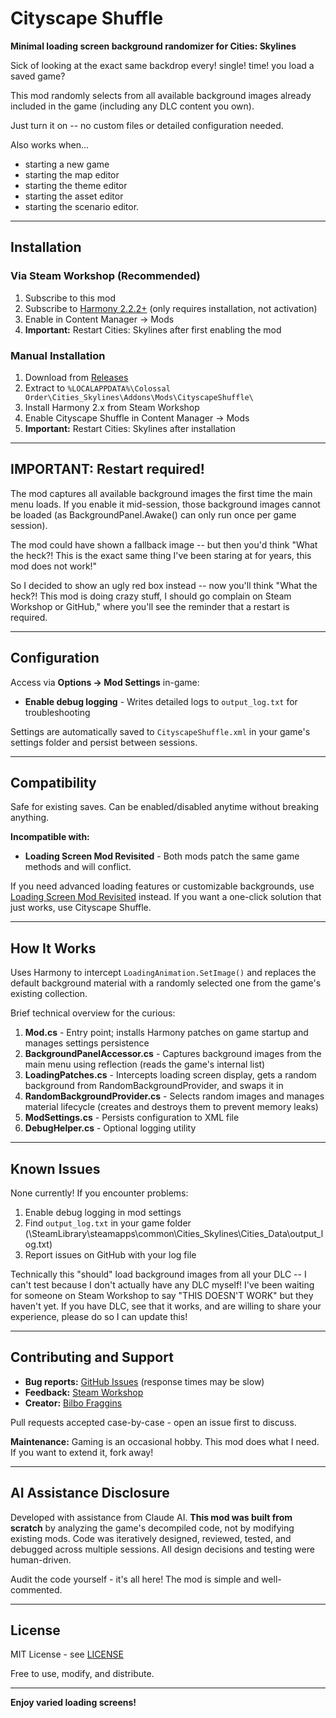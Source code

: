 # Cityscape Shuffle

**Minimal loading screen background randomizer for Cities: Skylines**

Sick of looking at the exact same backdrop every! single! time! you load a saved game?

This mod randomly selects from all available background images already included in the game (including any DLC content you own).

Just turn it on -- no custom files or detailed configuration needed.

Also works when...
- starting a new game
- starting the map editor
- starting the theme editor
- starting the asset editor
- starting the scenario editor.

---

## Installation

### Via Steam Workshop (Recommended)
1. Subscribe to this mod
2. Subscribe to [Harmony 2.2.2+](https://steamcommunity.com/sharedfiles/filedetails/?id=2040656402) (only requires installation, not activation)
3. Enable in Content Manager → Mods
4. **Important:** Restart Cities: Skylines after first enabling the mod

### Manual Installation
1. Download from [Releases](https://github.com/Jeaudoir/CityscapeShuffle/releases)
2. Extract to `%LOCALAPPDATA%\Colossal Order\Cities_Skylines\Addons\Mods\CityscapeShuffle\`
3. Install Harmony 2.x from Steam Workshop
4. Enable Cityscape Shuffle in Content Manager → Mods
5. **Important:** Restart Cities: Skylines after installation

---

## IMPORTANT: Restart required!

The mod captures all available background images the first time the main menu loads. If you enable it mid-session, those background images cannot be loaded (as BackgroundPanel.Awake() can only run once per game session).

The mod could have shown a fallback image -- but then you'd think "What the heck?! This is the exact same thing I've been staring at for years, this mod does not work!"

So I decided to show an ugly red box instead -- now you'll think "What the heck?! This mod is doing crazy stuff, I should go complain on Steam Workshop or GitHub," where you'll see the reminder that a restart is required.

---

## Configuration

Access via **Options → Mod Settings** in-game:
- **Enable debug logging** - Writes detailed logs to `output_log.txt` for troubleshooting

Settings are automatically saved to `CityscapeShuffle.xml` in your game's settings folder and persist between sessions.

---

## Compatibility

Safe for existing saves. Can be enabled/disabled anytime without breaking anything.

**Incompatible with:**
- **Loading Screen Mod Revisited** - Both mods patch the same game methods and will conflict.

If you need advanced loading features or customizable backgrounds, use [Loading Screen Mod Revisited](https://steamcommunity.com/sharedfiles/filedetails/?id=2858591409) instead. If you want a one-click solution that just works, use Cityscape Shuffle.

---

## How It Works

Uses Harmony to intercept `LoadingAnimation.SetImage()` and replaces the default background material with a randomly selected one from the game's existing collection.

Brief technical overview for the curious:

1. **Mod.cs** - Entry point; installs Harmony patches on game startup and manages settings persistence
2. **BackgroundPanelAccessor.cs** - Captures background images from the main menu using reflection (reads the game's internal list)
3. **LoadingPatches.cs** - Intercepts loading screen display, gets a random background from RandomBackgroundProvider, and swaps it in
4. **RandomBackgroundProvider.cs** - Selects random images and manages material lifecycle (creates and destroys them to prevent memory leaks)
5. **ModSettings.cs** - Persists configuration to XML file
6. **DebugHelper.cs** - Optional logging utility

---

## Known Issues

None currently! If you encounter problems:
1. Enable debug logging in mod settings
2. Find `output_log.txt` in your game folder (\SteamLibrary\steamapps\common\Cities_Skylines\Cities_Data\output_log.txt)
3. Report issues on GitHub with your log file

Technically this "should" load background images from all your DLC -- I can't test because I don't actually have any DLC myself! I've been waiting for someone on Steam Workshop to say "THIS DOESN'T WORK" but they haven't yet. If you have DLC, see that it works, and are willing to share your experience, please do so I can update this!

---

## Contributing and Support

- **Bug reports:** [GitHub Issues](https://github.com/Jeaudoir/CityscapeShuffle/issues) (response times may be slow)
- **Feedback:** [Steam Workshop](https://steamcommunity.com/sharedfiles/filedetails/?id=3571276458)
- **Creator:** [Bilbo Fraggins](https://steamcommunity.com/id/xd00d/myworkshopfiles/?appid=255710)

Pull requests accepted case-by-case - open an issue first to discuss.

**Maintenance:** Gaming is an occasional hobby. This mod does what I need. If you want to extend it, fork away!

---

## AI Assistance Disclosure

Developed with assistance from Claude AI. **This mod was built from scratch** by analyzing the game's decompiled code, not by modifying existing mods. Code was iteratively designed, reviewed, tested, and debugged across multiple sessions. All design decisions and testing were human-driven.

Audit the code yourself - it's all here! The mod is simple and well-commented.

---

## License

MIT License - see [LICENSE](LICENSE)

Free to use, modify, and distribute.

---

**Enjoy varied loading screens!**